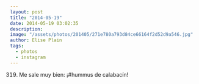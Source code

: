 ```yaml
---
layout: post
title: "2014-05-19"
date: 2014-05-19 03:02:35
description: 
image: "/assets/photos/201405/271e780a793d84ce66164f2d52d9a546.jpg"
author: Elise Plain
tags: 
  - photos
  - instagram
---
```


319. Me sale muy bien: ¡#hummus de calabacín!
<p></p>
